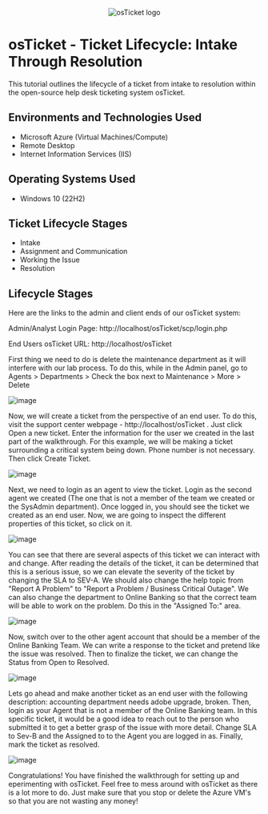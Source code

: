 <p align="center">
<img src="https://i.imgur.com/Clzj7Xs.png" alt="osTicket logo"/>
</p>

<h1>osTicket - Ticket Lifecycle: Intake Through Resolution</h1>
This tutorial outlines the lifecycle of a ticket from intake to resolution within the open-source help desk ticketing system osTicket.<br />


<h2>Environments and Technologies Used</h2>

- Microsoft Azure (Virtual Machines/Compute)
- Remote Desktop
- Internet Information Services (IIS)

<h2>Operating Systems Used </h2>

- Windows 10</b> (22H2)

<h2>Ticket Lifecycle Stages</h2>

- Intake
- Assignment and Communication
- Working the Issue
- Resolution

<h2>Lifecycle Stages</h2>

<p>
Here are the links to the admin and client ends of our osTicket system: 
  
Admin/Analyst Login Page:
http://localhost/osTicket/scp/login.php 

End Users osTicket URL:
http://localhost/osTicket 

  
First thing we need to do is delete the maintenance department as it will interfere with our lab process. To do this, while in the Admin panel, go to Agents > Departments > Check the box next to Maintenance > More > Delete
</p>

![image](https://github.com/user-attachments/assets/46bb06a2-501d-4137-bd12-322d4e62e630)

<p>
Now, we will create a ticket from the perspective of an end user. To do this, visit the support center webpage - http://localhost/osTicket . Just click Open a new ticket. Enter the information for the user we created in the last part of the walkthrough. For this example, we will be making a ticket surrounding a critical system being down. Phone number is not necessary. Then click Create Ticket.
</p>

![image](https://github.com/user-attachments/assets/4c66b46b-e1ee-4b6c-828a-437498e60a61)

<p>
Next, we need to login as an agent to view the ticket. Login as the second agent we created (The one that is not a member of the team we created or the SysAdmin department). Once logged in, you should see the ticket we created as an end user. Now, we are going to inspect the different properties of this ticket, so click on it. 
</p>

![image](https://github.com/user-attachments/assets/b00ead3e-071e-4596-9163-e48f88d059c2)

<p>
You can see that there are several aspects of this ticket we can interact with and change. After reading the details of the ticket, it can be determined that this is a serious issue, so we can elevate the severity of the ticket by changing the SLA to SEV-A. We should also change the help topic from "Report A Problem" to "Report a Problem / Business Critical Outage". 
We can also change the department to Online Banking so that the correct team will be able to work on the problem. Do this in the "Assigned To:" area.
</p>

![image](https://github.com/user-attachments/assets/30ce46a9-72bc-4b96-a4bd-49ef5d26f52d)

<p>
Now, switch over to the other agent account that should be a member of the Online Banking Team. We can write a response to the ticket and pretend like the issue was resolved. Then to finalize the ticket, we can change the Status from Open to Resolved.
</p>

![image](https://github.com/user-attachments/assets/9b601cd3-7743-4758-9675-3fc9b968b146)

<p>
Lets go ahead and make another ticket as an end user with the following description:  accounting department needs adobe upgrade, broken. 
Then, login as your Agent that is not a member of the Online Banking team. 
In this specific ticket, it would be a good idea to reach out to the person who submitted it to get a better grasp of the issue with more detail.   
Change SLA to Sev-B and the Assigned to to the Agent you are logged in as. 
Finally, mark the ticket as resolved.
</p>

![image](https://github.com/user-attachments/assets/567a817f-467b-4f48-9db8-535c6800d9c2)

<p>
Congratulations! You have finished the walkthrough for setting up and eperimenting with osTicket. Feel free to mess around with osTicket as there is a lot more to do. Just make sure that you stop or delete the Azure VM's so that you are not wasting any money!
</p>
